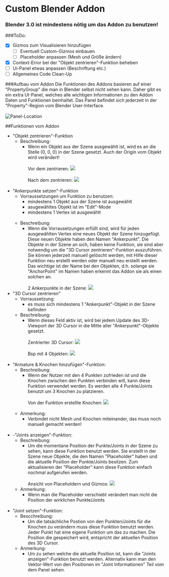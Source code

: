 # Custom Blender Addon
### Blender 3.0 ist mindestens nötig um das Addon zu benutzen!

###ToDo:
- [x] Gizmos zum Visualisieren hinzufügen
  - [ ] Eventuell Custom-Gizmos einbauen
  - [ ] Placeholder anpassen (Mesh und Größe ändern)
- [x] Context-Error bei der "Objekt zentrieren"-Funktion beheben
- [ ] Ui-Panel etwas anpassen (Beschriftung etc.)
- [ ] Allgemeines Code Clean-Up

###Aufbau vom Addon
Die Funktionen des Addons basieren auf einer "PropertyGroup" die man in Blender selbst nicht sehen kann.
Daher gibt es ein extra UI-Panel, welches alle wichtigen Informationen zu den Addon Daten und Funktionen beinhaltet.
Das Panel befindet sich jederzeit in der "Property"-Region vom Blender User-Interface.
<br><br>
![Panel-Location](assets/panel_loc.png)

##Funktionen vom Addon
- "Objekt zentrieren"-Funktion
  - Beschreibung:
    - Wenn ein Objekt aus der Szene ausgewählt ist, wird es an die Stelle (0, 0, 0) in der Szene gesetzt. Auch der Origin vom Objekt wird verändert!
      <br><br>
      Vor dem zentrieren:
      ![](assets/center_obj_1.png)
      <br><br>
      Nach dem zentrieren:
      ![](assets/center_obj_2.png)
  <br><br>
- "Ankerpunkte setzen"-Funktion
  - Vorraussetzungen um Funktion zu benutzen:
    - mindestens 1 Objekt aus der Szene ist ausgewählt
    - asugewähltes Objekt ist im "Edit"-Mode
    - mindestens 1 Vertex ist ausgewählt
  <br><br>
  - Beschreibung:
    - Wenn die Vorrausetzungen erfüllt sind, wird für jeden ausgewählten Vertex eine neues Objekt der Szene hinzugefügt.
      Diese neuen Objekte haben den Namen "Ankerpunkt". Die Objekte in der Szene an sich, haben keine Funktion,
      sie sind aber notwendig um die "3D Cursor zentrieren"-Funktion auszuführen.
      Sie können jederzeit manuell gelöscht werden, mit Hilfe dieser Funktion neu erstellt werden oder manuell neu erstellt werden.
      Das wichtige ist der Name bei den Objekten, d.h. solange sie "AnchorPoint" im Namen haben erkennt das Addon sie als einen solchen an.
    <br><br>
    2 Ankerpunkte in der Szene:
    ![](assets/ankerpunkte.png)
- "3D Cursor zentrieren"
  - Vorraussetzung:
    - es muss sich mindestens 1 "Ankerpunkt"-Objekt in der Szene befinden
  - Beschreibung:
    - Wenn dieses Feld aktiv ist, wird bei jedem Update des 3D-Viewport der 3D Cursor in die Mitte aller "Ankerpunkt"-Objekte gesetzt.
    <br><br>
    Zentrierter 3D Cursor:
    ![](assets/3d_center.png)
    <br><br>
    Bsp mit 4 Objekten:
    ![](assets/4objs_center.png)
<br><br>
- "Armature & Knochen hinzufügen"-Funktion:
  - Beschreibung:
    - Wenn der Nutzer mit den 4 Punkten zufrieden ist und die Knochen zwischen den Punkten verbinden will, kann diese Funktion verwendet werden.
      Es werden alle 4 Punkte/Joints benutzt um 3 Knochen zu platzieren.
    <br><br>
    Von der Funktion erstellte Knochen:
    ![](assets/joints.png)
    <br><br>
  - Anmerkung:
    - Verbindet nicht Mesh und Knochen miteinander, das muss noch manuell gemacht werden!
<br><br>
- -"Joints anzeigen"-Funktion:
    - Beschreibung:
       - Um die momentane Position der Punkte/Joints in der Szene zu sehen, kann diese Funktion benutzt werden.
       Sie erstellt in der Szene neue Objekte, die den Namen "Placeholder" haben und die aktuelle Position der Punkte/Joints besitzen.
       Zum aktualisieren der "Placeholder" kann diese Funktion einfach nochmal aufgerufen werden.
    <br><br>
    Ansicht von Placeholdern und Gizmos:
    ![](assets/gizmos.png)
    - Anmerkung:
      - Wenn man die Placeholder verschiebt verändert man nicht die Position der wirklichen Punkte/Joints
<br><br>
- "Joint setzen"-Funktion:
  - Bescchreibung:
    - Um die tatsächliche Postion von den Punkten/Joints für die Knochen zu verändern muss diese Funktion benutzt werden.
      Jeder Punkt hat eine eigene Funktion um das zu machen. Die Position die gespeichert wird, entspricht der aktuellen Position des 3D Cursor.
  - Anmerkung:
    - Um zu sehen welche die aktuelle Position ist, kann die "Joints anzeigen"-Funktion benutzt werden.
    Alternativ kann man den Vektor-Wert von den Positionen im "Joint Informationen" Teil vom dem Panel sehen. 